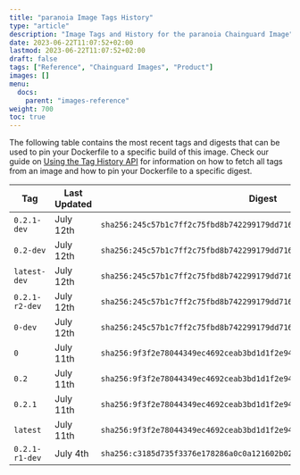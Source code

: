 ```yaml
---
title: "paranoia Image Tags History"
type: "article"
description: "Image Tags and History for the paranoia Chainguard Image"
date: 2023-06-22T11:07:52+02:00
lastmod: 2023-06-22T11:07:52+02:00
draft: false
tags: ["Reference", "Chainguard Images", "Product"]
images: []
menu:
  docs:
    parent: "images-reference"
weight: 700
toc: true
---
```


The following table contains the most recent tags and digests that can be used to pin your Dockerfile to a specific build of this image. Check our guide on [Using the Tag History API](/chainguard/chainguard-images/using-the-tag-history-api/) for information on how to fetch all tags from an image and how to pin your Dockerfile to a specific digest.

| Tag            | Last Updated | Digest                                                                    |
|----------------|--------------|---------------------------------------------------------------------------|
| `0.2.1-dev`    | July 12th    | `sha256:245c57b1c7ff2c75fbd8b742299179dd71660d931659324ebb6f7b084ff93a9d` |
| `0.2-dev`      | July 12th    | `sha256:245c57b1c7ff2c75fbd8b742299179dd71660d931659324ebb6f7b084ff93a9d` |
| `latest-dev`   | July 12th    | `sha256:245c57b1c7ff2c75fbd8b742299179dd71660d931659324ebb6f7b084ff93a9d` |
| `0.2.1-r2-dev` | July 12th    | `sha256:245c57b1c7ff2c75fbd8b742299179dd71660d931659324ebb6f7b084ff93a9d` |
| `0-dev`        | July 12th    | `sha256:245c57b1c7ff2c75fbd8b742299179dd71660d931659324ebb6f7b084ff93a9d` |
| `0`            | July 11th    | `sha256:9f3f2e78044349ec4692ceab3bd1d1f2e94be00a6cb58674421fea0b54c35112` |
| `0.2`          | July 11th    | `sha256:9f3f2e78044349ec4692ceab3bd1d1f2e94be00a6cb58674421fea0b54c35112` |
| `0.2.1`        | July 11th    | `sha256:9f3f2e78044349ec4692ceab3bd1d1f2e94be00a6cb58674421fea0b54c35112` |
| `latest`       | July 11th    | `sha256:9f3f2e78044349ec4692ceab3bd1d1f2e94be00a6cb58674421fea0b54c35112` |
| `0.2.1-r1-dev` | July 4th     | `sha256:c3185d735f3376e178286a0c0a121602b029acde614a8663577ba0dd92cc8889` |
